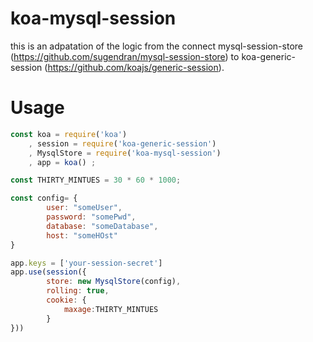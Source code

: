 koa-mysql-session
=================
this is an adpatation of the logic from the connect mysql-session-store (https://github.com/sugendran/mysql-session-store) to koa-generic-session (https://github.com/koajs/generic-session).


Usage
=================
```js
const koa = require('koa')
    , session = require('koa-generic-session')
    , MysqlStore = require('koa-mysql-session')
    , app = koa() ;

const THIRTY_MINTUES = 30 * 60 * 1000;

const config= {
        user: "someUser",
        password: "somePwd",
        database: "someDatabase",
        host: "someHOst"
}

app.keys = ['your-session-secret']
app.use(session({
        store: new MysqlStore(config),
        rolling: true,
        cookie: {
            maxage:THIRTY_MINTUES
        }
}))
```